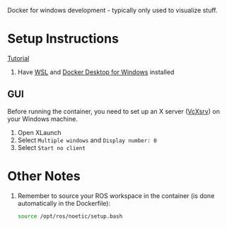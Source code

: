 Docker for windows development - typically only used to visualize stuff.

# Setup Instructions
[Tutorial](https://www.youtube.com/watch?v=qWuudNxFGOQ)

1. Have [WSL](https://learn.microsoft.com/en-us/windows/wsl/install) and [Docker Desktop for Windows](https://docs.docker.com/desktop/setup/install/windows-install/) installed


## GUI
Before running the container, you need to set up an X server ([VcXsrv](https://sourceforge.net/projects/vcxsrv/)) on your Windows machine.
1. Open XLaunch
1. Select `Multiple windows` and `Display number: 0`
1. Select `Start no client`


# Other Notes
1. Remember to source your ROS workspace in the container (is done automatically in the Dockerfile):
    ```bash
    source /opt/ros/noetic/setup.bash
    ```